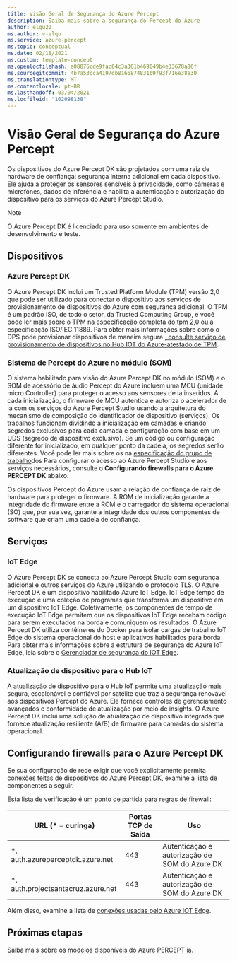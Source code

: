 ```yaml
---
title: Visão Geral de Segurança do Azure Percept
description: Saiba mais sobre a segurança do Percept do Azure
author: elqu20
ms.author: v-elqu
ms.service: azure-percept
ms.topic: conceptual
ms.date: 02/18/2021
ms.custom: template-concept
ms.openlocfilehash: a08876cde9fac64c3a361b469049b4e33678a86f
ms.sourcegitcommit: 4b7a53cca4197db8166874831b9f93f716e38e30
ms.translationtype: MT
ms.contentlocale: pt-BR
ms.lasthandoff: 03/04/2021
ms.locfileid: "102098138"
---
```

# <a name="azure-percept-security-overview"></a>Visão Geral de Segurança do Azure Percept

Os dispositivos do Azure Percept DK são projetados com uma raiz de hardware de confiança: segurança interna adicional em cada dispositivo. Ele ajuda a proteger os sensores sensíveis à privacidade, como câmeras e microfones, dados de inferência e habilita a autenticação e autorização do dispositivo para os serviços do Azure Percept Studio.

> [!NOTE]
> O Azure Percept DK é licenciado para uso somente em ambientes de desenvolvimento e teste.

## <a name="devices"></a>Dispositivos

### <a name="azure-percept-dk"></a>Azure Percept DK

O Azure Percept DK inclui um Trusted Platform Module (TPM) versão 2,0 que pode ser utilizado para conectar o dispositivo aos serviços de provisionamento de dispositivos do Azure com segurança adicional. O TPM é um padrão ISO, de todo o setor, da Trusted Computing Group, e você pode ler mais sobre o TPM na [especificação completa do tpm 2,0](https://trustedcomputinggroup.org/resource/tpm-library-specification/) ou a especificação ISO/IEC 11889. Para obter mais informações sobre como o DPS pode provisionar dispositivos de maneira segura [, consulte serviço de provisionamento de dispositivos no Hub IOT do Azure-atestado de TPM](https://docs.microsoft.com/azure/iot-dps/concepts-tpm-attestation).

### <a name="azure-percept-system-on-module-som"></a>Sistema de Percept do Azure no módulo (SOM)

O sistema habilitado para visão do Azure Percept DK no módulo (SOM) e o SOM de acessório de áudio Percept do Azure incluem uma MCU (unidade micro Controller) para proteger o acesso aos sensores de ia inseridos. A cada inicialização, o firmware de MCU autentica e autoriza o acelerador de ia com os serviços do Azure Percept Studio usando a arquitetura do mecanismo de composição do identificador de dispositivo (serviços). Os trabalhos funcionam dividindo a inicialização em camadas e criando segredos exclusivos para cada camada e configuração com base em um UDS (segredo de dispositivo exclusivo). Se um código ou configuração diferente for inicializado, em qualquer ponto da cadeia, os segredos serão diferentes. Você pode ler mais sobre os na [especificação do grupo de trabalho](https://trustedcomputinggroup.org/work-groups/dice-architectures/)dos Para configurar o acesso ao Azure Percept Studio e aos serviços necessários, consulte o **Configurando firewalls para o Azure PERCEPT DK** abaixo.

Os dispositivos Percept do Azure usam a relação de confiança de raiz de hardware para proteger o firmware. A ROM de inicialização garante a integridade do firmware entre a ROM e o carregador do sistema operacional (SO) que, por sua vez, garante a integridade dos outros componentes de software que criam uma cadeia de confiança.

## <a name="services"></a>Serviços

### <a name="iot-edge"></a>IoT Edge

O Azure Percept DK se conecta ao Azure Percept Studio com segurança adicional e outros serviços do Azure utilizando o protocolo TLS. O Azure Percept DK é um dispositivo habilitado Azure IoT Edge. IoT Edge tempo de execução é uma coleção de programas que transforma um dispositivo em um dispositivo IoT Edge. Coletivamente, os componentes de tempo de execução IoT Edge permitem que os dispositivos IoT Edge recebam código para serem executados na borda e comuniquem os resultados. O Azure Percept DK utiliza contêineres do Docker para isolar cargas de trabalho IoT Edge do sistema operacional do host e aplicativos habilitados para borda. Para obter mais informações sobre a estrutura de segurança do Azure IoT Edge, leia sobre o [Gerenciador de segurança do IOT Edge](https://docs.microsoft.com/azure/iot-edge/iot-edge-security-manager?view=iotedge-2018-06).

### <a name="device-update-for-iot-hub"></a>Atualização de dispositivo para o Hub IoT

A atualização de dispositivo para o Hub IoT permite uma atualização mais segura, escalonável e confiável por satélite que traz a segurança renovável aos dispositivos Percept do Azure. Ele fornece controles de gerenciamento avançados e conformidade de atualização por meio de insights. O Azure Percept DK inclui uma solução de atualização de dispositivo integrada que fornece atualização resiliente (A/B) de firmware para camadas do sistema operacional.

<!---I think the below topics need to be somewhere else, (i.e. not on the main page)
--->

## <a name="configuring-firewalls-for-azure-percept-dk"></a>Configurando firewalls para o Azure Percept DK

Se sua configuração de rede exigir que você explicitamente permita conexões feitas de dispositivos do Azure Percept DK, examine a lista de componentes a seguir.

Esta lista de verificação é um ponto de partida para regras de firewall:

|URL (* = curinga) |Portas TCP de Saída|    Uso|
|-------------------|------------------|---------|
|*. auth.azureperceptdk.azure.net|   443|    Autenticação e autorização de SOM do Azure DK|
|*. auth.projectsantacruz.azure.net| 443|    Autenticação e autorização de SOM do Azure DK|

Além disso, examine a lista de [conexões usadas pelo Azure IOT Edge](https://docs.microsoft.com/azure/iot-edge/production-checklist?view=iotedge-2018-06#allow-connections-from-iot-edge-devices).

<!---
## Additional Recommendations for Deployment to Production

Azure Percept DK offers a great variety of security capabilities out of the box. In addition to those powerful security features included in the current release, Microsoft also suggests the following guidelines when considering production deployments:

- Strong physical protection of the device itself
- Ensuring data at rest encryption is enabled
- Continuously monitoring the device posture and quickly responding to alerts
- Limiting the number of administrators who have access to the device
--->


## <a name="next-steps"></a>Próximas etapas

Saiba mais sobre os [modelos disponíveis do Azure PERCEPT ia](./overview-ai-models.md).
